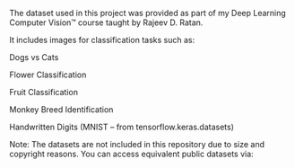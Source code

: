 The dataset used in this project was provided as part of my Deep Learning Computer Vision™ course taught by Rajeev D. Ratan.

It includes images for classification tasks such as:

Dogs vs Cats

Flower Classification

Fruit Classification

Monkey Breed Identification

Handwritten Digits (MNIST – from tensorflow.keras.datasets)

Note: The datasets are not included in this repository due to size and copyright reasons.
You can access equivalent public datasets via:
